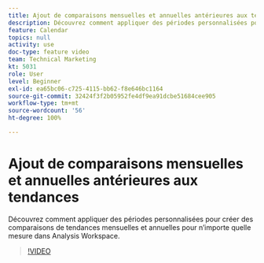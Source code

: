 ```yaml
---
title: Ajout de comparaisons mensuelles et annuelles antérieures aux tendances
description: Découvrez comment appliquer des périodes personnalisées pour créer des comparaisons de tendances mensuelles et annuelles pour n’importe quelle mesure dans Analysis Workspace.
feature: Calendar
topics: null
activity: use
doc-type: feature video
team: Technical Marketing
kt: 5031
role: User
level: Beginner
exl-id: ea65bc06-c725-4115-bb62-f8e646bc1164
source-git-commit: 32424f3f2b05952fe4df9ea91dcbe51684cee905
workflow-type: tm+mt
source-wordcount: '56'
ht-degree: 100%

---
```


# Ajout de comparaisons mensuelles et annuelles antérieures aux tendances

Découvrez comment appliquer des périodes personnalisées pour créer des comparaisons de tendances mensuelles et annuelles pour n’importe quelle mesure dans Analysis Workspace.

>[!VIDEO](https://video.tv.adobe.com/v/33772/?quality=12)
